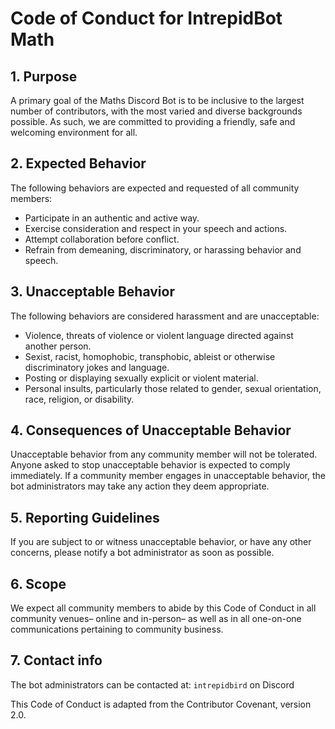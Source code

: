 # Code of Conduct for IntrepidBot Math

## 1. Purpose
A primary goal of the Maths Discord Bot is to be inclusive to the largest number of contributors, with the most varied and diverse backgrounds possible. As such, we are committed to providing a friendly, safe and welcoming environment for all.

## 2. Expected Behavior
The following behaviors are expected and requested of all community members:
- Participate in an authentic and active way.
- Exercise consideration and respect in your speech and actions.
- Attempt collaboration before conflict.
- Refrain from demeaning, discriminatory, or harassing behavior and speech.

## 3. Unacceptable Behavior
The following behaviors are considered harassment and are unacceptable:
- Violence, threats of violence or violent language directed against another person.
- Sexist, racist, homophobic, transphobic, ableist or otherwise discriminatory jokes and language.
- Posting or displaying sexually explicit or violent material.
- Personal insults, particularly those related to gender, sexual orientation, race, religion, or disability.

## 4. Consequences of Unacceptable Behavior
Unacceptable behavior from any community member will not be tolerated. Anyone asked to stop unacceptable behavior is expected to comply immediately. If a community member engages in unacceptable behavior, the bot administrators may take any action they deem appropriate.

## 5. Reporting Guidelines
If you are subject to or witness unacceptable behavior, or have any other concerns, please notify a bot administrator as soon as possible.

## 6. Scope
We expect all community members to abide by this Code of Conduct in all community venues– online and in-person– as well as in all one-on-one communications pertaining to community business.

## 7. Contact info
The bot administrators can be contacted at: `intrepidbird` on Discord

This Code of Conduct is adapted from the Contributor Covenant, version 2.0.
